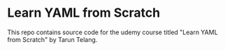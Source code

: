 # Learn YAML from Scratch
This repo contains source code for the udemy course titled "Learn YAML from Scratch" by Tarun Telang. 
